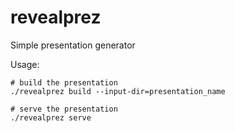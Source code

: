 # revealprez
Simple presentation generator

Usage:

    # build the presentation
    ./revealprez build --input-dir=presentation_name

    # serve the presentation
    ./revealprez serve
